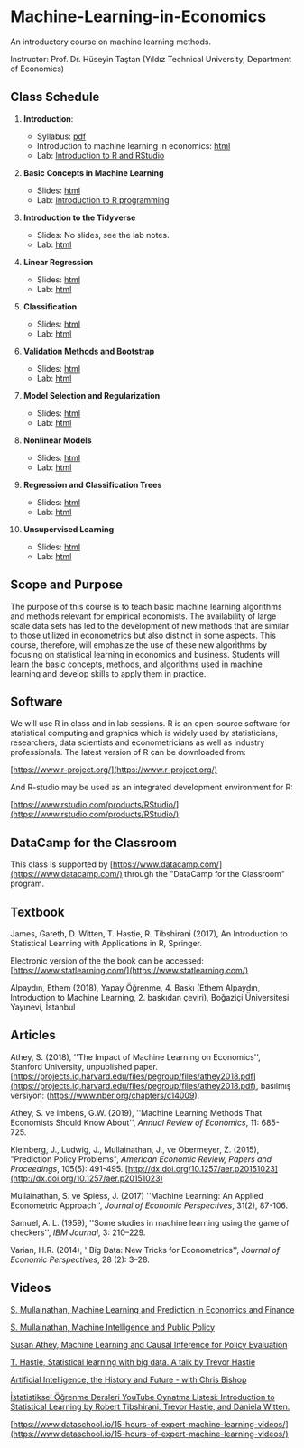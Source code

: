 # Machine-Learning-in-Economics

An introductory course on machine learning methods. 

Instructor: Prof. Dr. Hüseyin Taştan 
(Yıldız Technical University, Department of Economics)

## Class Schedule 

1. **Introduction**: 
    * Syllabus: [pdf](https://raw.githack.com/htastan/Machine-Learning-in-Economics/main/syllabus.pdf) 
    * Introduction to machine learning in economics: [html](https://raw.githack.com/htastan/Machine-Learning-in-Economics/main/Slides/Intro-to-ML-in-Econ.html) 
    * Lab: [Introduction to R and RStudio](https://raw.githack.com/htastan/Machine-Learning-in-Economics/main/Labs/Lab-01-Intro-to-R-and-RStudio-Part-1.html)

2. **Basic Concepts in Machine Learning** 
    * Slides: [html](https://raw.githack.com/htastan/Machine-Learning-in-Economics/main/Slides/Basic-concepts-in-ML.html) 
    * Lab: [Introduction to R programming](https://raw.githack.com/htastan/Machine-Learning-in-Economics/main/Labs/Lab-02-Intro-to-R-and-RStudio-Part-2.html)
    
3. **Introduction to the Tidyverse** 
    * Slides: No slides, see the lab notes.  
    * Lab: [html](https://raw.githack.com/htastan/Machine-Learning-in-Economics/main/Labs/Lab-03-Intro-to-R-Tidyverse.html)
    
4. **Linear Regression** 
    * Slides: [html](https://raw.githack.com/htastan/Machine-Learning-in-Economics/main/Slides/Regression.html) 
    * Lab: [html](https://raw.githack.com/htastan/Machine-Learning-in-Economics/main/Labs/Lab-04-Regression.html)
    
5. **Classification** 
    * Slides: [html](https://raw.githack.com/htastan/Machine-Learning-in-Economics/main/Slides/Classification.html) 
    * Lab: [html](https://raw.githack.com/htastan/Machine-Learning-in-Economics/main/Labs/Lab-05-Classification.html)
    
6. **Validation Methods and Bootstrap** 
    * Slides: [html](https://raw.githack.com/htastan/Machine-Learning-in-Economics/main/Slides/Cross-validation.html) 
    * Lab: [html](https://raw.githack.com/htastan/Machine-Learning-in-Economics/main/Labs/Lab-06-Validation-and-resampling.html)
    
7. **Model Selection and Regularization** 
    * Slides: [html](https://raw.githack.com/htastan/Machine-Learning-in-Economics/main/Slides/Regularization.html) 
    * Lab: [html](https://raw.githack.com/htastan/Machine-Learning-in-Economics/main/Labs/Lab-07-Regularization.html)
    
8. **Nonlinear Models** 
    * Slides: [html](https://raw.githack.com/htastan/Machine-Learning-in-Economics/main/Slides/Nonlinear-models.html) 
    * Lab: [html](https://raw.githack.com/htastan/Machine-Learning-in-Economics/main/Labs/Lab-08-Nonlinear.html)
    
9. **Regression and Classification Trees** 
    * Slides: [html](https://raw.githack.com/htastan/Machine-Learning-in-Economics/main/Slides/Tree-based-methods.html) 
    * Lab: [html](https://raw.githack.com/htastan/Machine-Learning-in-Economics/main/Labs/Lab-09-Tree-based-methods.html)
    
10. **Unsupervised Learning** 
    * Slides: [html](https://raw.githack.com/htastan/Machine-Learning-in-Economics/main/Slides/Unsupervised-learning.html) 
    * Lab: [html](https://raw.githack.com/htastan/Machine-Learning-in-Economics/main/Labs/Lab-10-Unsupervised-learning.html)
    

## Scope and Purpose 

The purpose of this course is to teach basic machine learning algorithms and methods relevant for empirical economists. The availability of large scale data sets has led to the development of new methods that are similar to those utilized in econometrics but also distinct in some aspects. This course, therefore, will emphasize the use of these new algorithms by focusing on statistical learning in economics and business. Students will learn the basic concepts, methods, and algorithms used in machine learning and develop skills to apply them in practice.  

## Software

We will use R in class and in lab sessions. R is an open-source software for statistical computing and graphics which is widely used by statisticians, researchers, data scientists and econometricians as well as industry professionals. The latest version of R can be downloaded from: 

[https://www.r-project.org/](https://www.r-project.org/)

And R-studio may be used as an integrated development environment for R: 

[https://www.rstudio.com/products/RStudio/](https://www.rstudio.com/products/RStudio/) 


## DataCamp for the Classroom

This class is supported by [https://www.datacamp.com/](https://www.datacamp.com/) through the "DataCamp for the Classroom" program. 

## Textbook 

James, Gareth, D. Witten, T. Hastie, R. Tibshirani (2017), An Introduction to Statistical Learning with Applications in R, Springer. 

Electronic version of the the book can be accessed:  
[https://www.statlearning.com/](https://www.statlearning.com/) 

Alpaydın, Ethem (2018), Yapay Öğrenme, 4. Baskı (Ethem Alpaydın, Introduction to Machine Learning, 2. baskıdan çeviri), Boğaziçi Üniversitesi Yayınevi, İstanbul

## Articles

Athey, S. (2018), ''The Impact of Machine Learning on Economics'', Stanford University, unpublished paper. [https://projects.iq.harvard.edu/files/pegroup/files/athey2018.pdf](https://projects.iq.harvard.edu/files/pegroup/files/athey2018.pdf), 
basılmış versiyon: (https://www.nber.org/chapters/c14009). 

Athey, S. ve Imbens, G.W. (2019), ''Machine Learning Methods That Economists Should Know About'', *Annual Review of Economics*, 11: 685-725. 

Kleinberg, J., Ludwig, J., Mullainathan, J., ve Obermeyer, Z. (2015), "Prediction Policy Problems", *American Economic Review, Papers and Proceedings*, 105(5): 491-495. [http://dx.doi.org/10.1257/aer.p20151023](http://dx.doi.org/10.1257/aer.p20151023)

Mullainathan, S. ve Spiess, J. (2017) ''Machine Learning: An Applied Econometric Approach'', *Journal of Economic Perspectives*, 31(2), 87-106.

Samuel,  A. L. (1959), ''Some studies in machine learning using the game of checkers'', *IBM Journal*, 3: 210–229. 

Varian, H.R. (2014), ''Big Data: New Tricks for Econometrics'', *Journal of Economic Perspectives*, 28 (2): 3–28.


## Videos

[S. Mullainathan, Machine Learning and Prediction in Economics and Finance](https://www.youtube.com/watch?v=xl3yQBhI6vY)

[S. Mullainathan, Machine Intelligence and Public Policy](https://www.youtube.com/watch?v=W7izsrYGhdU)

[Susan Athey, Machine Learning and Causal Inference for Policy Evaluation](https://www.youtube.com/watch?v=Yx6qXM_rfKQ)

[T. Hastie, Statistical learning with big data. A talk by Trevor Hastie](https://www.youtube.com/watch?v=0EWJZIC4JxA)

[Artificial Intelligence, the History and Future - with Chris Bishop](https://www.youtube.com/watch?v=8FHBh_OmdsM)

[İstatistiksel Öğrenme Dersleri YouTube Oynatma Listesi: Introduction to Statistical Learning by Robert Tibshirani, Trevor Hastie, and Daniela Witten.](https://www.youtube.com/playlist?list=PLOg0ngHtcqbPTlZzRHA2ocQZqB1D_qZ5V)

[https://www.dataschool.io/15-hours-of-expert-machine-learning-videos/](https://www.dataschool.io/15-hours-of-expert-machine-learning-videos/)


    
    
    
    
    

    
    
    

    

    

    

    

    
